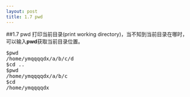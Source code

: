 ```yaml
---
layout: post
title: 1.7 pwd
---
```

##1.7 pwd
打印当前目录(print working
directory)，当不知到当前目录在哪时，可以输入**pwd**获取当前目录位置。
<pre class='terminal bootcamp'>
<span class='codeline'>$pwd</span>
<span class='bash-output'>/home/ymqqqqdx/a/b/c/d</span>
<span class='codeline'>$cd ..</span>
<span class='codeline'>$pwd</span>
<span class='bash-output'>/home/ymqqqqdx/a/b/c</span>
<span class='codeline'>$cd</span>
<span class='bash-output'>/home/ymqqqqdx</span>
</pre>
